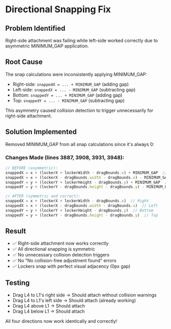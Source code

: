# Directional Snapping Fix

## Problem Identified
Right-side attachment was failing while left-side worked correctly due to asymmetric MINIMUM_GAP application.

## Root Cause
The snap calculations were inconsistently applying MINIMUM_GAP:
- Right-side: `snappedX = ... + MINIMUM_GAP` (adding gap)
- Left-side: `snappedX = ... - MINIMUM_GAP` (subtracting gap)
- Bottom: `snappedY = ... + MINIMUM_GAP` (adding gap)
- Top: `snappedY = ... - MINIMUM_GAP` (subtracting gap)

This asymmetry caused collision detection to trigger unnecessarily for right-side attachment.

## Solution Implemented
Removed MINIMUM_GAP from all snap calculations since it's always 0:

### Changes Made (lines 3887, 3908, 3931, 3948):
```javascript
// BEFORE (asymmetric):
snappedX = x + (lockerX + lockerWidth - dragBounds.x) + MINIMUM_GAP  // Right
snappedX = x + (lockerX - dragBounds.width - dragBounds.x) - MINIMUM_GAP  // Left
snappedY = y + (lockerY + lockerHeight - dragBounds.y) + MINIMUM_GAP  // Bottom
snappedY = y + (lockerY - dragBounds.height - dragBounds.y) - MINIMUM_GAP  // Top

// AFTER (symmetric and correct):
snappedX = x + (lockerX + lockerWidth - dragBounds.x)  // Right
snappedX = x + (lockerX - dragBounds.width - dragBounds.x)  // Left
snappedY = y + (lockerY + lockerHeight - dragBounds.y)  // Bottom
snappedY = y + (lockerY - dragBounds.height - dragBounds.y)  // Top
```

## Result
- ✅ Right-side attachment now works correctly
- ✅ All directional snapping is symmetric
- ✅ No unnecessary collision detection triggers
- ✅ No "No collision-free adjustment found" errors
- ✅ Lockers snap with perfect visual adjacency (0px gap)

## Testing
- Drag L4 to L1's right side → Should attach without collision warnings
- Drag L4 to L1's left side → Should attach (already working)
- Drag L4 above L1 → Should attach
- Drag L4 below L1 → Should attach

All four directions now work identically and correctly!
